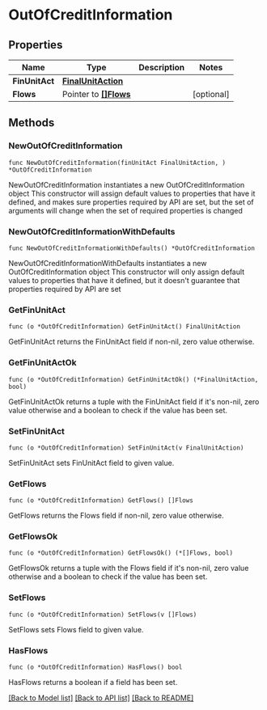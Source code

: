 # OutOfCreditInformation

## Properties

Name | Type | Description | Notes
------------ | ------------- | ------------- | -------------
**FinUnitAct** | [**FinalUnitAction**](FinalUnitAction.md) |  | 
**Flows** | Pointer to [**[]Flows**](Flows.md) |  | [optional] 

## Methods

### NewOutOfCreditInformation

`func NewOutOfCreditInformation(finUnitAct FinalUnitAction, ) *OutOfCreditInformation`

NewOutOfCreditInformation instantiates a new OutOfCreditInformation object
This constructor will assign default values to properties that have it defined,
and makes sure properties required by API are set, but the set of arguments
will change when the set of required properties is changed

### NewOutOfCreditInformationWithDefaults

`func NewOutOfCreditInformationWithDefaults() *OutOfCreditInformation`

NewOutOfCreditInformationWithDefaults instantiates a new OutOfCreditInformation object
This constructor will only assign default values to properties that have it defined,
but it doesn't guarantee that properties required by API are set

### GetFinUnitAct

`func (o *OutOfCreditInformation) GetFinUnitAct() FinalUnitAction`

GetFinUnitAct returns the FinUnitAct field if non-nil, zero value otherwise.

### GetFinUnitActOk

`func (o *OutOfCreditInformation) GetFinUnitActOk() (*FinalUnitAction, bool)`

GetFinUnitActOk returns a tuple with the FinUnitAct field if it's non-nil, zero value otherwise
and a boolean to check if the value has been set.

### SetFinUnitAct

`func (o *OutOfCreditInformation) SetFinUnitAct(v FinalUnitAction)`

SetFinUnitAct sets FinUnitAct field to given value.


### GetFlows

`func (o *OutOfCreditInformation) GetFlows() []Flows`

GetFlows returns the Flows field if non-nil, zero value otherwise.

### GetFlowsOk

`func (o *OutOfCreditInformation) GetFlowsOk() (*[]Flows, bool)`

GetFlowsOk returns a tuple with the Flows field if it's non-nil, zero value otherwise
and a boolean to check if the value has been set.

### SetFlows

`func (o *OutOfCreditInformation) SetFlows(v []Flows)`

SetFlows sets Flows field to given value.

### HasFlows

`func (o *OutOfCreditInformation) HasFlows() bool`

HasFlows returns a boolean if a field has been set.


[[Back to Model list]](../README.md#documentation-for-models) [[Back to API list]](../README.md#documentation-for-api-endpoints) [[Back to README]](../README.md)


